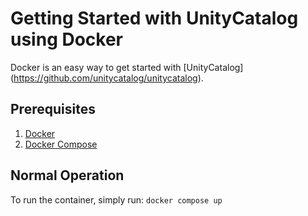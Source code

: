 # Getting Started with UnityCatalog using Docker

Docker is an easy way to get started with [UnityCatalog] (https://github.com/unitycatalog/unitycatalog).

## Prerequisites

1. [Docker](https://www.docker.com/get-started)
2. [Docker Compose](https://docs.docker.com/compose/install/)

## Normal Operation
To run the container, simply run: `docker compose up`
